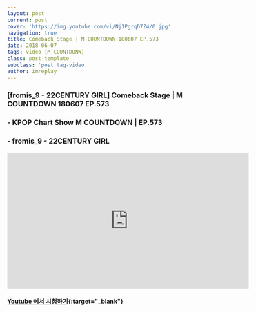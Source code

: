 ```yaml
---
layout: post
current: post
cover: 'https://img.youtube.com/vi/Nj1PgrqD7Z4/0.jpg'
navigation: true
title: Comeback Stage | M COUNTDOWN 180607 EP.573
date: 2018-06-07
tags: video [M COUNTDONW]
class: post-template
subclass: 'post tag-video'
author: imreplay
---
```



### [fromis_9 - 22CENTURY GIRL] Comeback Stage | M COUNTDOWN 180607 EP.573

### - KPOP Chart Show M COUNTDOWN | EP.573

### - fromis_9 - 22CENTURY GIRL

<iframe width="560" height="315" src="https://www.youtube.com/embed/Nj1PgrqD7Z4?rel=0" frameborder="0" allow="autoplay; encrypted-media" allowfullscreen></iframe>


#### [Youtube 에서 시청하기](https://www.youtube.com/watch?v=Nj1PgrqD7Z4){:target="_blank"}